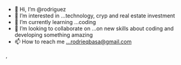 - 👋 Hi, I’m @rodriguez
- 👀 I’m interested in ...technology, cryp and real estate investment
- 🌱 I’m currently learning ...coding 
- 💞️ I’m looking to collaborate on ...on new skills about coding and developing something amazing
- 📫 How to reach me ...rodrieqbasa@gmail.com

<!---
Biseka11/Biseka11 is a ✨ special ✨ repository because its `README.md` (this file) appears on your GitHub profile.
You can click the Preview link to take a look at your changes.
--->,
